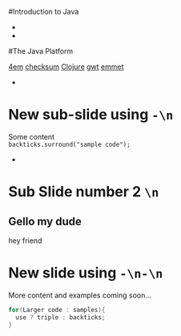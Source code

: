 #Introduction to Java


-
-
#The Java Platform

[4em](https://www.w3schools.com/CSSref/css_units.asp) [checksum](https://en.wikipedia.org/wiki/Checksum) [Clojure](https://clojure.org/) [gwt](http://www.gwtproject.org/) [emmet](http://emmet.io/)

-
# New sub-slide using `-\n`

Some content  
`backticks.surround("sample code");`


-

# Sub Slide number 2 `\n`
Gello my dude
-
hey friend 

# New slide using `-\n-\n`

More content and examples coming soon...

```Java
for(Larger code : samples){
  use ? triple : backticks;
}
```
